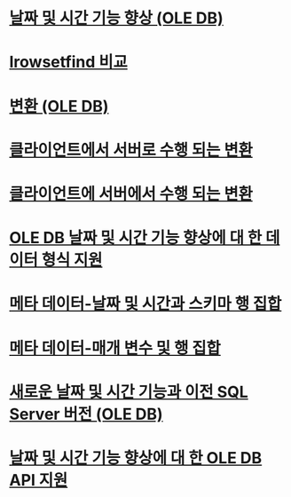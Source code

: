 # [날짜 및 시간 기능 향상 (OLE DB)](date-and-time-improvements-ole-db.md)

# [Irowsetfind 비교](comparability-for-irowsetfind.md)
# [변환 (OLE DB)](conversions-ole-db.md)
# [클라이언트에서 서버로 수행 되는 변환](conversions-performed-from-client-to-server.md)
# [클라이언트에 서버에서 수행 되는 변환](conversions-performed-from-server-to-client.md)
# [OLE DB 날짜 및 시간 기능 향상에 대 한 데이터 형식 지원](data-type-support-for-ole-db-date-and-time-improvements.md)
# [메타 데이터-날짜 및 시간과 스키마 행 집합](metadata-date-and-time-and-schema-rowsets.md)
# [메타 데이터-매개 변수 및 행 집합](metadata-parameter-and-rowset.md)
# [새로운 날짜 및 시간 기능과 이전 SQL Server 버전 (OLE DB)](new-date-and-time-features-with-previous-sql-server-versions-ole-db.md)
# [날짜 및 시간 기능 향상에 대 한 OLE DB API 지원](ole-db-api-support-for-date-and-time-enhancements.md)
